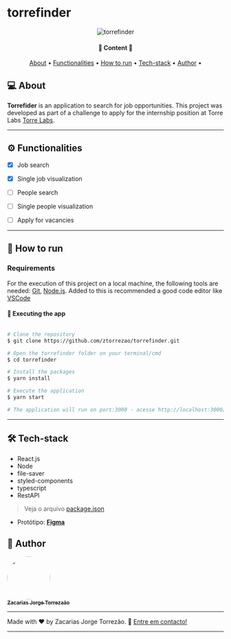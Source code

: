 # torrefinder
<p align="center">
    <img alt="torrefinder" title="#torrefinder" src="https://repository-images.githubusercontent.com/367792629/8263d680-b7a5-11eb-8c2c-251abbc5da6d" />
</p>


<h4 align="center"> 
	🚧  Content 🚧
</h4>

<p align="center">
 <a href="#-sobre-o-projeto">About</a> •
 <a href="#-funcionalidades">Functionalities</a> •
 <a href="#-como-executar-o-projeto">How to run</a> • 
 <a href="#-tecnologias">Tech-stack</a> • 
 <a href="#-autor">Author</a> • 
</p>


## 💻 About

**Torrefider** is an application to search for job opportunities.
This project was developed as part of a challenge to apply for the internship position at Torre Labs [Torre Labs](https://torre.co).

---

## ⚙️ Functionalities

- [x] Job search
- [x] Single job visualization
- [ ] People search
- [ ] Single people visualization
- [ ] Apply for vacancies


---

## 🚀 How to run

### Requirements

For the execution of this project on a local machine, the following tools are needed:
[Git](https://git-scm.com), [Node.js](https://nodejs.org/en/). 
Added to this is recommended a good code editor like [VSCode](https://code.visualstudio.com/)


#### 🧭 Executing the app

```bash

# Clone the repository
$ git clone https://github.com/ztorrezao/torrefinder.git

# Open the torrefinder folder on your terminal/cmd
$ cd torrefinder

# Install the packages
$ yarn install

# Execute the application
$ yarn start

# The application will run on port:3000 - acesse http://localhost:3000/

```

---

## 🛠 Tech-stack


-   React.js
-   Node
-   file-saver
-   styled-components
-   typescript
-   RestAPI

> Veja o arquivo  [package.json](https://github.com/ztorrezao/torrefinder/blob/master/package.json)


-   Protótipo:  **[Figma](https://www.figma.com/)**


## 🦸 Author

<a href="https://www.linkedin.com/in/ztorrezao/">
 <img style="border-radius: 50%;" src="https://avatars1.githubusercontent.com/u/13769987" width="100px;" alt=""/>
 <br />
 <sub><b>Zacarias Jorge Torrezaão</b></sub></a> <a href="https://www.linkedin.com/in/ztorrezao/"></a>
 <br />

---

Made with ❤️ by Zacarias Jorge Torrezão. 📧 [Entre em contacto!](mailto:zacarias@torrezao.com)

---
